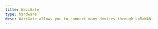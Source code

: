 ```yaml
---
title: WaziGate
type: hardware
desc: WaziGate allows you to connect many devices through LoRaWAN.
---
```

